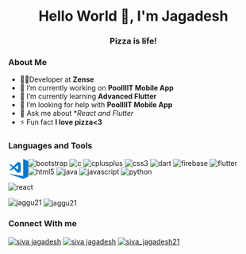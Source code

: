 <h1 align="center">Hello World 👋, I'm Jagadesh</h1>
<h3 align="center">Pizza is life!</h3>

### About Me
- 👨‍💻Developer at **Zense**
- 🔭 I’m currently working on **PoolIIIT Mobile App**
- 🌱 I’m currently learning **Advanced Flutter**
- 🤝 I’m looking for help with **PoolIIIT Mobile App**
- 💬 Ask me about **React and Flutter*
- ⚡ Fun fact **I love pizza<3**

### Languages and Tools
<p align="left">
<img src="https://devicons.github.io/devicon/devicon.git/icons/bootstrap/bootstrap-plain.svg" alt="bootstrap" width="40" height="40"/>

<img align="left" alt="Visual Studio Code" width="40" src="https://raw.githubusercontent.com/github/explore/80688e429a7d4ef2fca1e82350fe8e3517d3494d/topics/visual-studio-code/visual-studio-code.png" />

<img src="https://devicons.github.io/devicon/devicon.git/icons/c/c-original.svg" alt="c" width="40" height="40"/> 

<img src="https://devicons.github.io/devicon/devicon.git/icons/cplusplus/cplusplus-original.svg" alt="cplusplus" width="40" height="40"/> 

<img src="https://devicons.github.io/devicon/devicon.git/icons/css3/css3-original-wordmark.svg" alt="css3" width="40" height="40"/>

<img src="https://www.vectorlogo.zone/logos/dartlang/dartlang-icon.svg" alt="dart" width="40" height="40"/>

<img src="https://www.vectorlogo.zone/logos/firebase/firebase-icon.svg" alt="firebase" width="40" height="40"/> 

<img src="https://www.vectorlogo.zone/logos/flutterio/flutterio-icon.svg" alt="flutter" width="40" height="40"/> 

<img src="https://devicons.github.io/devicon/devicon.git/icons/html5/html5-original-wordmark.svg" alt="html5" width="40" height="40"/>

<img src="https://devicons.github.io/devicon/devicon.git/icons/java/java-original-wordmark.svg" alt="java" width="40" height="40"/> 

<img src="https://devicons.github.io/devicon/devicon.git/icons/javascript/javascript-original.svg" alt="javascript" width="40" height="40"/> 

<img src="https://devicons.github.io/devicon/devicon.git/icons/python/python-original.svg" alt="python" width="40" height="40"/> 

<img src="https://devicons.github.io/devicon/devicon.git/icons/react/react-original-wordmark.svg" alt="react" width="40" height="40"/></p><p><img align="left" src="https://github-readme-stats.vercel.app/api/top-langs/?username=jaggu21&layout=compact&hide=html" alt="jaggu21" /></p>

<p>&nbsp;<img align="center" src="https://github-readme-stats.vercel.app/api?username=jaggu21&show_icons=true" alt="jaggu21" /></p>

### Connect With me
<p align="left">
<a href="https://www.linkedin.com/in/siva-jagadesh-22b9491a1/" target="blank"><img align="center" src="https://cdn.jsdelivr.net/npm/simple-icons@3.0.1/icons/linkedin.svg" alt="siva jagadesh" height="30" width="30" /></a>
<a href="https://www.instagram.com/siva_jagadesh21/" target="blank"><img align="center" src="https://cdn.jsdelivr.net/npm/simple-icons@3.0.1/icons/facebook.svg" alt="siva jagadesh" height="30" width="30" /></a>
<a href="https://www.instagram.com/siva_jagadesh21/" target="blank"><img align="center" src="https://cdn.jsdelivr.net/npm/simple-icons@3.0.1/icons/instagram.svg" alt="siva_jagadesh21" height="30" width="30" /></a>
</p>
